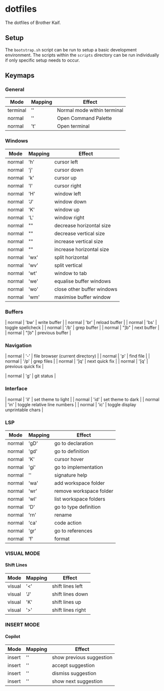 # dotfiles
The dotfiles of Brother Kaif.

## Setup
The `bootstrap.sh` script can be run to setup a basic development environment. The scripts within the `scripts` directory can be run individually if only specific setup needs to occur.

## Keymaps
### General
| Mode     | Mapping        | Effect                      |
|----------|----------------|-----------------------------|
| terminal | '<Esc><Esc>'   | Normal mode within terminal |
| normal   | '<Leader><CR>' | Open Command Palette        |
| normal   | '<leader>t'    | Open terminal               |



### Windows
| Mode     | Mapping           | Effect                     |
|----------|-------------------|----------------------------|
| normal   | '<leader>h'       | cursor left                |
| normal   | '<leader>j'       | cursor down                |
| normal   | '<leader>k'       | cursor up                  |
| normal   | '<leader>l'       | cursor right               |
| normal   | '<leader>H'       | window left                |
| normal   | '<leader>J'       | window down                |
| normal   | '<leader>K'       | window up                  |
| normal   | '<leader>L'       | window right               |
| normal   | "<leader><Left>"  | decrease horizontal size   |
| normal   | "<leader><Down>"  | decrease vertical size     |
| normal   | "<leader><Up>"    | increase vertical size     |
| normal   | "<leader><Right>" | increase horizontal size   |
| normal   | '<leader>wx'      | split horizontal           |
| normal   | '<leader>wv'      | split vertical             |
| normal   | '<leader>wt'      | window to tab              |
| normal   | '<leader>we'      | equalise buffer windows    |
| normal   | '<leader>wo'      | close other buffer windows |
| normal   | '<leader>wm'      | maximise buffer window     |

### Buffers
| normal   | '<leader>bw'      | write buffer                     |
| normal   | '<leader>br'      | reload buffer                    |
| normal   | '<Leader>bs'      | toggle spellcheck                |
| normal   | '<Leader>/b'      | grep buffer                      |
| normal   | "]b"              | next buffer                      |
| normal   | "[b"              | previous buffer                  |

### Navigation
| normal   | '-'               | file browser (current directory) |
| normal   | '<leader>p'       | find file                        |
| normal   | '<Leader>/p'      | grep files                       |
| normal   | ']q'              | next quick fix                   |
| normal   | '[q'              | previous quick fix               |

| normal   | '<leader>g'       | git status                       |

### Interface
| normal   | '<leader>il'      | set theme to light               |
| normal   | '<leader>id'      | set theme to dark                |
| normal   | '<leader>in'      | toggle relative line numbers     |
| normal   | '<leader>ic'      | toggle display unprintable chars |

### LSP
| Mode   | Mapping     | Effect                  |
|--------|-------------|-------------------------|
| normal | 'gD'        | go to declaration       |
| normal | 'gd'        | go to definition        |
| normal | 'K'         | cursor hover            |
| normal | 'gi'        | go to implementation    |
| normal | '<C-k>'     | signature help          |
| normal | '<space>wa' | add workspace folder    |
| normal | '<space>wr' | remove workspace folder |
| normal | '<space>wl' | list workspace folders  |
| normal | '<space>D'  | go to type definition   |
| normal | '<space>rn' | rename                  |
| normal | '<space>ca' | code action             |
| normal | 'gr'        | go to references        |
| normal | '<space>f'  | format                  |

### VISUAL MODE
#### Shift Lines
| Mode   | Mapping | Effect            |
|--------|---------|-------------------|
| visual | '<'     | shift lines left  |
| visual | 'J'     | shift lines down  |
| visual | 'K'     | shift lines up    |
| visual | '>'     | shift lines right |

### INSERT MODE
#### Copilot
| Mode   | Mapping | Effect                   |
|--------|---------|--------------------------|
| insert | '<C-h>' | show previous suggestion |
| insert | '<C-j>' | accept suggestion        |
| insert | '<C-k>' | dismiss suggestion       |
| insert | '<C-l>' | show next suggestion     |
